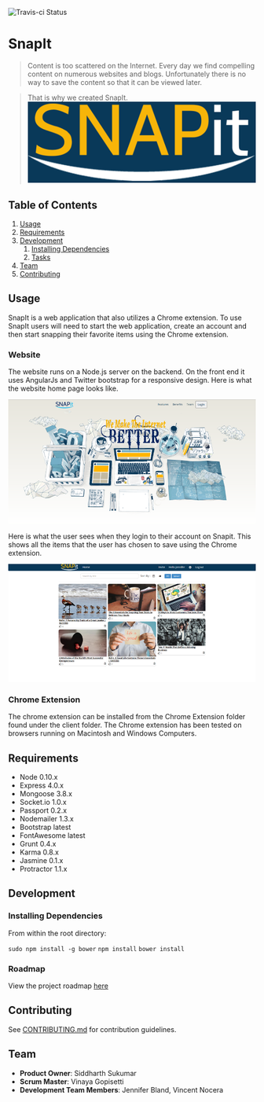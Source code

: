 ![Travis-ci Status](https://travis-ci.org/Sword-Anchor/SnapIt.svg?branch=master)


# SnapIt

> Content is too scattered on the Internet. Every day we find compelling content on numerous websites and blogs. Unfortunately there is no way to save the content so that it can be viewed later.

> That is why we created SnapIt.
![SnapIt Logo](/screenshots/Snapit-logo-blue.png?raw=true "SnapIt Logo")

## Table of Contents

1. [Usage](#Usage)
1. [Requirements](#requirements)
1. [Development](#development)
    1. [Installing Dependencies](#installing-dependencies)
    1. [Tasks](#tasks)
1. [Team](#team)
1. [Contributing](#contributing)

## Usage

SnapIt is a web application that also utilizes a Chrome extension. To use SnapIt users will need to start the web application, create an account and then start snapping their favorite items using the Chrome extension.

### Website

The website runs on a Node.js server on the backend. On the front end it uses AngularJs and Twitter bootstrap for a responsive design. Here is what the website home page looks like.

![SnapIt Website](/screenshots/website.png?raw=true "SnapIt Website")

Here is what the user sees when they login to their account on Snapit. This shows all the items that the user has chosen to save using the Chrome extension.

![SnapIt Homepage](/screenshots/homepage.png?raw=true "SnapIt Homepage")

### Chrome Extension

The chrome extension can be installed from the Chrome Extension folder found under the client folder. The Chrome extension has been tested on browsers running on Macintosh and Windows Computers.

## Requirements

- Node 0.10.x
- Express 4.0.x
- Mongoose 3.8.x
- Socket.io 1.0.x
- Passport 0.2.x
- Nodemailer 1.3.x
- Bootstrap latest
- FontAwesome latest
- Grunt 0.4.x
- Karma 0.8.x
- Jasmine 0.1.x
- Protractor 1.1.x


## Development

### Installing Dependencies

From within the root directory:

`sudo npm install -g bower`
`npm install`
`bower install`

### Roadmap

View the project roadmap [here](https://github.com/Sword-Anchor/SnapIt/issues)


## Contributing

See [CONTRIBUTING.md](CONTRIBUTING.md) for contribution guidelines.

## Team

  - __Product Owner__: Siddharth Sukumar
  - __Scrum Master__: Vinaya Gopisetti
  - __Development Team Members__: Jennifer Bland, Vincent Nocera
